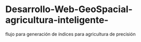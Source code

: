# Desarrollo-Web-GeoSpacial-agricultura-inteligente-
flujo para generación de índices para agricultura de precisión 
